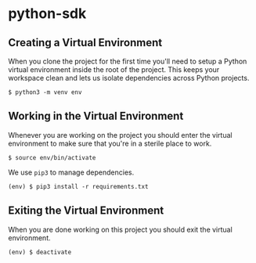 # python-sdk

## Creating a Virtual Environment

When you clone the project for the first time you'll need to setup a Python virtual environment inside the root of the project. This keeps your workspace clean and lets us isolate dependencies across Python projects.

```
$ python3 -m venv env
```

## Working in the Virtual Environment

Whenever you are working on the project you should enter the virtual environment to make sure that you're in a sterile place to work.

```
$ source env/bin/activate
```

We use `pip3` to manage dependencies.

```
(env) $ pip3 install -r requirements.txt
```

## Exiting the Virtual Environment

When you are done working on this project you should exit the virtual environment.

```
(env) $ deactivate
```
